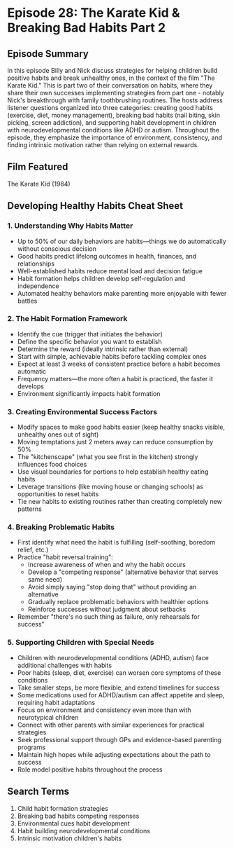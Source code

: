 # Episode 28: The Karate Kid & Breaking Bad Habits Part 2

## Episode Summary
In this episode Billy and Nick discuss strategies for helping children build positive habits and break unhealthy ones, in the context of the film "The Karate Kid." This is part two of their conversation on habits, where they share their own successes implementing strategies from part one - notably Nick's breakthrough with family toothbrushing routines. The hosts address listener questions organized into three categories: creating good habits (exercise, diet, money management), breaking bad habits (nail biting, skin picking, screen addiction), and supporting habit development in children with neurodevelopmental conditions like ADHD or autism. Throughout the episode, they emphasize the importance of environment, consistency, and finding intrinsic motivation rather than relying on external rewards.

## Film Featured
The Karate Kid (1984)

## Developing Healthy Habits Cheat Sheet

### 1. Understanding Why Habits Matter
- Up to 50% of our daily behaviors are habits—things we do automatically without conscious decision
- Good habits predict lifelong outcomes in health, finances, and relationships
- Well-established habits reduce mental load and decision fatigue
- Habit formation helps children develop self-regulation and independence
- Automated healthy behaviors make parenting more enjoyable with fewer battles

### 2. The Habit Formation Framework
- Identify the cue (trigger that initiates the behavior)
- Define the specific behavior you want to establish
- Determine the reward (ideally intrinsic rather than external)
- Start with simple, achievable habits before tackling complex ones
- Expect at least 3 weeks of consistent practice before a habit becomes automatic
- Frequency matters—the more often a habit is practiced, the faster it develops
- Environment significantly impacts habit formation

### 3. Creating Environmental Success Factors
- Modify spaces to make good habits easier (keep healthy snacks visible, unhealthy ones out of sight)
- Moving temptations just 2 meters away can reduce consumption by 50%
- The "kitchenscape" (what you see first in the kitchen) strongly influences food choices
- Use visual boundaries for portions to help establish healthy eating habits
- Leverage transitions (like moving house or changing schools) as opportunities to reset habits
- Tie new habits to existing routines rather than creating completely new patterns

### 4. Breaking Problematic Habits
- First identify what need the habit is fulfilling (self-soothing, boredom relief, etc.)
- Practice "habit reversal training":
  * Increase awareness of when and why the habit occurs
  * Develop a "competing response" (alternative behavior that serves same need)
  * Avoid simply saying "stop doing that" without providing an alternative
  * Gradually replace problematic behaviors with healthier options
  * Reinforce successes without judgment about setbacks
- Remember "there's no such thing as failure, only rehearsals for success"

### 5. Supporting Children with Special Needs
- Children with neurodevelopmental conditions (ADHD, autism) face additional challenges with habits
- Poor habits (sleep, diet, exercise) can worsen core symptoms of these conditions
- Take smaller steps, be more flexible, and extend timelines for success
- Some medications used for ADHD/autism can affect appetite and sleep, requiring habit adaptations
- Focus on environment and consistency even more than with neurotypical children
- Connect with other parents with similar experiences for practical strategies
- Seek professional support through GPs and evidence-based parenting programs
- Maintain high hopes while adjusting expectations about the path to success
- Role model positive habits throughout the process

## Search Terms
1. Child habit formation strategies
2. Breaking bad habits competing responses
3. Environmental cues habit development
4. Habit building neurodevelopmental conditions
5. Intrinsic motivation children's habits